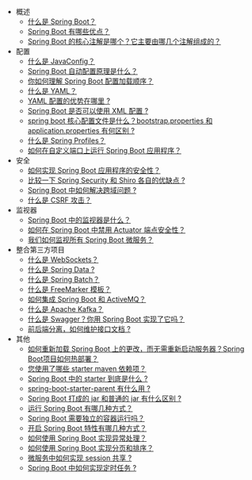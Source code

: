 - 概述
  - [什么是 Spring Boot？](https://note.youdao.com/md/?defaultMode=view&fileId=WEB56ad2952d0a187fb908f9924bcc2dca2#_Spring_Boot_42)
  - [Spring Boot 有哪些优点？](https://note.youdao.com/md/?defaultMode=view&fileId=WEB56ad2952d0a187fb908f9924bcc2dca2#Spring_Boot__48)
  - [Spring Boot 的核心注解是哪个？它主要由哪几个注解组成的？](https://note.youdao.com/md/?defaultMode=view&fileId=WEB56ad2952d0a187fb908f9924bcc2dca2#Spring_Boot__60)
- 配置
  - [什么是 JavaConfig？](https://note.youdao.com/md/?defaultMode=view&fileId=WEB56ad2952d0a187fb908f9924bcc2dca2#_JavaConfig_76)
  - [Spring Boot 自动配置原理是什么？](https://note.youdao.com/md/?defaultMode=view&fileId=WEB56ad2952d0a187fb908f9924bcc2dca2#Spring_Boot__88)
  - [你如何理解 Spring Boot 配置加载顺序？](https://note.youdao.com/md/?defaultMode=view&fileId=WEB56ad2952d0a187fb908f9924bcc2dca2#_Spring_Boot__100)
  - [什么是 YAML？](https://note.youdao.com/md/?defaultMode=view&fileId=WEB56ad2952d0a187fb908f9924bcc2dca2#_YAML_116)
  - [YAML 配置的优势在哪里 ?](https://note.youdao.com/md/?defaultMode=view&fileId=WEB56ad2952d0a187fb908f9924bcc2dca2#YAML___122)
  - [Spring Boot 是否可以使用 XML 配置 ?](https://note.youdao.com/md/?defaultMode=view&fileId=WEB56ad2952d0a187fb908f9924bcc2dca2#Spring_Boot__XML___134)
  - [spring boot 核心配置文件是什么？bootstrap.properties 和 application.properties 有何区别 ?](https://note.youdao.com/md/?defaultMode=view&fileId=WEB56ad2952d0a187fb908f9924bcc2dca2#spring_boot_bootstrapproperties__applicationproperties___140)
  - [什么是 Spring Profiles？](https://note.youdao.com/md/?defaultMode=view&fileId=WEB56ad2952d0a187fb908f9924bcc2dca2#_Spring_Profiles_151)
  - [如何在自定义端口上运行 Spring Boot 应用程序？](https://note.youdao.com/md/?defaultMode=view&fileId=WEB56ad2952d0a187fb908f9924bcc2dca2#_Spring_Boot__157)
- 安全
  - [如何实现 Spring Boot 应用程序的安全性？](https://note.youdao.com/md/?defaultMode=view&fileId=WEB56ad2952d0a187fb908f9924bcc2dca2#_Spring_Boot__167)
  - [比较一下 Spring Security 和 Shiro 各自的优缺点 ?](https://note.youdao.com/md/?defaultMode=view&fileId=WEB56ad2952d0a187fb908f9924bcc2dca2#_Spring_Security__Shiro___173)
  - [Spring Boot 中如何解决跨域问题 ?](https://note.youdao.com/md/?defaultMode=view&fileId=WEB56ad2952d0a187fb908f9924bcc2dca2#Spring_Boot___183)
  - [什么是 CSRF 攻击？](https://note.youdao.com/md/?defaultMode=view&fileId=WEB56ad2952d0a187fb908f9924bcc2dca2#_CSRF__231)
- 监视器
  - [Spring Boot 中的监视器是什么？](https://note.youdao.com/md/?defaultMode=view&fileId=WEB56ad2952d0a187fb908f9924bcc2dca2#Spring_Boot__241)
  - [如何在 Spring Boot 中禁用 Actuator 端点安全性？](https://note.youdao.com/md/?defaultMode=view&fileId=WEB56ad2952d0a187fb908f9924bcc2dca2#_Spring_Boot__Actuator__247)
  - [我们如何监视所有 Spring Boot 微服务？](https://note.youdao.com/md/?defaultMode=view&fileId=WEB56ad2952d0a187fb908f9924bcc2dca2#_Spring_Boot__253)
- 整合第三方项目
  - [什么是 WebSockets？](https://note.youdao.com/md/?defaultMode=view&fileId=WEB56ad2952d0a187fb908f9924bcc2dca2#_WebSockets_263)
  - [什么是 Spring Data ?](https://note.youdao.com/md/?defaultMode=view&fileId=WEB56ad2952d0a187fb908f9924bcc2dca2#_Spring_Data__277)
  - [什么是 Spring Batch？](https://note.youdao.com/md/?defaultMode=view&fileId=WEB56ad2952d0a187fb908f9924bcc2dca2#_Spring_Batch_297)
  - [什么是 FreeMarker 模板？](https://note.youdao.com/md/?defaultMode=view&fileId=WEB56ad2952d0a187fb908f9924bcc2dca2#_FreeMarker__303)
  - [如何集成 Spring Boot 和 ActiveMQ？](https://note.youdao.com/md/?defaultMode=view&fileId=WEB56ad2952d0a187fb908f9924bcc2dca2#_Spring_Boot__ActiveMQ_309)
  - [什么是 Apache Kafka？](https://note.youdao.com/md/?defaultMode=view&fileId=WEB56ad2952d0a187fb908f9924bcc2dca2#_Apache_Kafka_315)
  - [什么是 Swagger？你用 Spring Boot 实现了它吗？](https://note.youdao.com/md/?defaultMode=view&fileId=WEB56ad2952d0a187fb908f9924bcc2dca2#_Swagger_Spring_Boot__321)
  - [前后端分离，如何维护接口文档 ?](https://note.youdao.com/md/?defaultMode=view&fileId=WEB56ad2952d0a187fb908f9924bcc2dca2#__327)
- 其他
  - [如何重新加载 Spring Boot 上的更改，而无需重新启动服务器？Spring Boot项目如何热部署？](https://note.youdao.com/md/?defaultMode=view&fileId=WEB56ad2952d0a187fb908f9924bcc2dca2#_Spring_Boot_Spring_Boot_337)
  - [您使用了哪些 starter maven 依赖项？](https://note.youdao.com/md/?defaultMode=view&fileId=WEB56ad2952d0a187fb908f9924bcc2dca2#_starter_maven__350)
  - [Spring Boot 中的 starter 到底是什么 ?](https://note.youdao.com/md/?defaultMode=view&fileId=WEB56ad2952d0a187fb908f9924bcc2dca2#Spring_Boot__starter___362)
  - [spring-boot-starter-parent 有什么用 ?](https://note.youdao.com/md/?defaultMode=view&fileId=WEB56ad2952d0a187fb908f9924bcc2dca2#springbootstarterparent___368)
  - [Spring Boot 打成的 jar 和普通的 jar 有什么区别 ?](https://note.youdao.com/md/?defaultMode=view&fileId=WEB56ad2952d0a187fb908f9924bcc2dca2#Spring_Boot__jar__jar___382)
  - [运行 Spring Boot 有哪几种方式？](https://note.youdao.com/md/?defaultMode=view&fileId=WEB56ad2952d0a187fb908f9924bcc2dca2#_Spring_Boot__390)
  - [Spring Boot 需要独立的容器运行吗？](https://note.youdao.com/md/?defaultMode=view&fileId=WEB56ad2952d0a187fb908f9924bcc2dca2#Spring_Boot__400)
  - [开启 Spring Boot 特性有哪几种方式？](https://note.youdao.com/md/?defaultMode=view&fileId=WEB56ad2952d0a187fb908f9924bcc2dca2#_Spring_Boot__406)
  - [如何使用 Spring Boot 实现异常处理？](https://note.youdao.com/md/?defaultMode=view&fileId=WEB56ad2952d0a187fb908f9924bcc2dca2#_Spring_Boot__414)
  - [如何使用 Spring Boot 实现分页和排序？](https://note.youdao.com/md/?defaultMode=view&fileId=WEB56ad2952d0a187fb908f9924bcc2dca2#_Spring_Boot__420)
  - [微服务中如何实现 session 共享 ?](https://note.youdao.com/md/?defaultMode=view&fileId=WEB56ad2952d0a187fb908f9924bcc2dca2#_session___426)
  - [Spring Boot 中如何实现定时任务 ?](https://note.youdao.com/md/?defaultMode=view&fileId=WEB56ad2952d0a187fb908f9924bcc2dca2#Spring_Boot___432)

